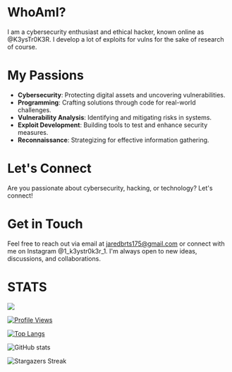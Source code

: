 # WhoAmI?
I am a cybersecurity enthusiast and ethical hacker, known online as @K3ysTr0K3R. I develop a lot of exploits for vulns for the sake of research of course.

# My Passions
- **Cybersecurity**: Protecting digital assets and uncovering vulnerabilities.
- **Programming**: Crafting solutions through code for real-world challenges.
- **Vulnerability Analysis**: Identifying and mitigating risks in systems.
- **Exploit Development**: Building tools to test and enhance security measures.
- **Reconnaissance**: Strategizing for effective information gathering.

# Let's Connect
Are you passionate about cybersecurity, hacking, or technology? Let's connect!

# Get in Touch
Feel free to reach out via email at jaredbrts175@gmail.com or connect with me on Instagram @1_k3ystr0k3r_1. I'm always open to new ideas, discussions, and collaborations.

# STATS

![](https://komarev.com/ghpvc/?username=K3ysTr0K3R)

[![Profile Views](https://komarev.com/ghpvc/?username=K3ysTr0K3R)](https://github.com/K3ysTr0K3R)

[![Top Langs](https://github-readme-stats.vercel.app/api/top-langs/?username=K3ysTr0K3R&layout=compact&theme=dark)](https://github.com/K3ysTr0K3R)

![GitHub stats](https://github-readme-stats.vercel.app/api?username=K3ysTr0K3R&show_icons=true&theme=dark)

![Stargazers Streak](https://github-readme-streak-stats.herokuapp.com/?user=K3ysTr0K3R&theme=black-ice)
